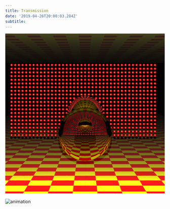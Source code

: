 ```yaml
---
title: Transmission
date: '2019-04-26T20:00:03.284Z'
subtitle: 
---
```


![transmission picture](./balls_and_rays.png)

![animation](./refract-anim.gif)